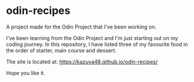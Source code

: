 # odin-recipes
A project made for the Odin Project that I've been working on.

I've been learning from the Odin Project and I'm just starting out on my coding journey.
In this repository, I have listed three of my favourite food in the order of starter, main course and dessert.

The site is located at: https://kazuya48.github.io/odin-recipes/

Hope you like it.
